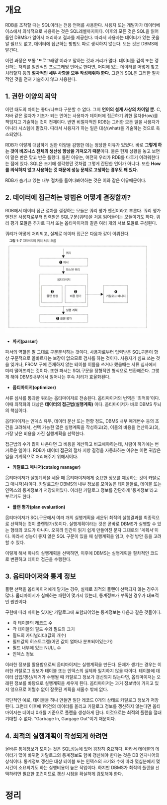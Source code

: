 <!-- Date: 2025-01-12 -->
<!-- Update Date: 2025-01-12 -->
<!-- File ID: 1249b9f2-2828-4a46-9340-1de19e327eb3 -->
<!-- Author: Seoyeon Jang -->

# 개요

RDB를 조작할 때는 SQL이라는 전용 언어를 사용한다. 사용자 또는 개발자가 데이터베이스에서 의식적으로 사용하는 것은
SQL레벨까지이다. 이후의 모든 것은 SQL을 읽어들인 DBMS가 알아서 처리하고 결과를 제공한다.
따라서 사용자는 데이터가 있는 곳을 알 필요도 없고, 데이터에 접근하는 방법도 따로 생각하지 않는다. 모든 것은 DBMS에 맡긴다.

이런 과정은 보통 '프로그래밍'이라고 말하는 것과 거리가 멀다. 데이터를 검색 또는 갱신하는 처리를 일반적인 프로그래밍 언어로 한다면,
어디에 있는 데이터를 어떻게 찾고 처리할지 등의 **절차적인 세부 사항을 모두 작성해줘야 한다.** 그런데 SQL은 그러한
절차적인 것을 전혀 기술하지 않고 사용한다.

## 1. 권한 이양의 죄악

이런 태도의 차이는 좋다/나쁘다 구분할 수 없다. 그저 **언어의 설계 사상의 차이일 뿐.**
C, 자바 같은 절차가 기초가 되는 언어는 사용자가 데이터에 접근하기 위한 절차(How)를 책임지고 기술하는 것이 전제이다.
반면 비절차적인 RDB는 그러한 모든 일을 사용자가 아니라 시스템에 맡겼다. 따라서 사용자가 하는 일은 대상(what)을 기술하는 것으로 축소되었다.

RDB가 이렇게 대담하게 권한 이양을 감행한 데는 정당한 이유가 있었다. 바로 **그렇게 하는 것이 비즈니스 전체의 생산성 향상을 가져오기 때문**이다.
물론 현재 상황을 놓고 보면 이 말은 반은 맞고 반은 틀렸다.
틀린 이유는, 여전히 우리가 RDB를 다루기 어려워한다는 점에 있다.
SQL은 초기에 생각했던 것처럼 그렇게 간단한 언어가 아니다. 또한 **How를 의식하지 않고 사용하는 것 때문에 성능 문제로 고생하는 경우도 꽤 있다.**

RDB가 숨기고 있는 내부 절차를 들여다봐야하는 것은 이와 같은 이유때문이다.

## 2. 데이터에 접근하는 방법은 어떻게 결정할까?

RDB에서 데이터 접근 절차를 결정하는 모듈은 쿼리 평가 엔진이라고 부른다. 쿼리 평가 엔진은 사용자로부터 입력받은 SQL구문(쿼리)을 처음
읽어들이는 모듈이기도 하다.
쿼리 평가 모듈은 추가로 파서 또는 옵티마이저와 같은 여러 개의 서브 모듈로 구성된다.

쿼리가 어떻게 처리되고, 실제로 데이터 접근은 다음과 같이 이뤄진다.
![](.3강_DBMS와_실행_계획_images/9eb742d7.png)

- **파서(parser)**

파서의 역할은 말 그대로 구문분석하는 것이다. 사용자로부터 입력받은 SQL구문이 항상 구문적으로 올바르다는 보장이 없으므로
검사를 하는 것이다. 사용자가 쉼표 쓰는 것을 잊거나, FROM 구에 존재하지 않는 테이블 이름을 쓰거나 했을때는 서류 심사에서 미리 떨어뜨리는 것이다.
또한 파서는 SQL구문을 정형적인 형식으로 변환해준다. 그렇게 해야 DBMS내부에서 일어나는 후속 처리가 효율화된다.

- **옵티마이저(optimizer)**

서류 심사를 통과한 쿼리는 옵티마이저로 전송된다. 옵티마이저의 번역은 '최적화'이다. 이때 최적화의 대상은 **데이터의 접근법(실행계획)** 이다.
옵티마이저가 바로 DBMS 두뇌의 핵심이다.

옵티마이저는 인덱스 유무, 데이터 분산 또는 편향 정도, DBMS 내부 매개변수 등의 조건을 고려해서, 선택 가능한 많은 실행계획을 작성하고(2),
이들의 비용을 연산하고(3), 가장 낮은 비용을 가진 실행계획을 선택한다.

접근법의 수가 많이 나온다면 그 비용을 계산하고 비교해야하는데, 사람이 하기에는 번거로운 일이다.
RDB가 데이터 접근의 절차 지향 결정을 자동화하는 이유는 이런 귀찮은 일을 기계적으로 처리해주기 위해서이다.

- **카탈로그 매니저(catalog manager)**

옵티마이저가 실행계획을 세울 때 옵티마이저에게 중요한 정보를 제공하는 것이 카탈로그 매니저(4)이다.
카탈로그란 DBMS의 내부 정보를 모아놓은 테이블들로, 테이블 또는 인덱스의 통계정보가 저장되어있다.
이러한 카탈로그 정보를 간단하게 '통계정보'라고 부르기도 한다.

- **플랜 평가(plan evaluation)**

옵티마이저가 SQL구문에서 여러 개의 실행계획을 세운뒤 최적의 실행결과를 최종적으로 선택하는 것이 플랜평가(5)이다.
실행계획이라는 것은 곧바로 DBMS가 실행할 수 있는 형태의 코드가 아니다. 오히려 인간이 읽기 쉽게 만들어진 문자 그대로의 '계획서'이다.
따라서 성능이 좋지 않은 SQL 구문이 있을 때 실행계획을 읽고, 수정 방안 등을 고려할 수 있다.

이렇게 해서 하나의 실행계획을 선택하면, 이후에 DBMS는 실행계획을 절차적인 코드로 변환하고 데이터 접근을 수행한다.

## 3. 옵티마이저와 통계 정보

플랜 선택을 옵티마이저에게 맡기는 경우, 실제로 최적의 플랜이 선택되지 않는 경우가 많다.
옵티마이저가 실패하는 패턴이 몇가지 있는데, 통계정보가 부족한 경우가 대표적인 원인이다.

구현에 따라 차이는 있지만 카탈로그에 포함되어있는 통계정보는 다음과 같은 것들이다.

- 각 테이블의 레코드 수
- 각 테이블의 필드 수와 필드의 크기
- 필드의 카디널리티(값의 개수)
- 필드값의 히스토그램(어떤 값이 얼마나 분포되어있는가)
- 필드 내부에 있는 NULL 수
- 인덱스 정보

이러한 정보를 활용함으로써 옵티마이저는 실행계획을 만든다. 문제가 생기는 경우는 이러한 카탈로그 정보가 테이블 또는 인덱스의 
실제와 일치하지 않을 때이다.
테이블에 데이터 삽입/갱신/제거가 수행될 때 카탈로그 정보가 갱신되지 않는다면, 
옵티마이저는 오래된 정보를 바탕으로 실행계획을 세우게 된다. 옵티마이저는 과거 정보밖에 가지고 있지 않으므로
어쩔수 없이 잘못된 계획을 세울수 밖에 없다.

극단적인 예로, 테이블을 하나 만들면 일단 레코드 0개의 상태로 카탈로그 정보가 저장된다. 그런데 이후에 1억건의 데이터를 올리고
카탈로그 정보를 갱신하지 않는다면 옵티마이저는 데이터 0개를 기준으로 플랜을 생성하게 된다.
이것으로는 최적의 플랜을 절대 기대할 수 없다.
"Garbage In, Gargage Out"이기 때문이다.

## 4. 최적의 실행계획이 작성되게 하려면
올바른 통계정보가 모이는 것은 SQL성능에 있어 굉장히 중요하다. 따라서 테이블의 데이터가 많이 바뀌면 
카탈로그의 통계정보도 함꼐 갱신해야 한다는 것은 DB 엔지니어의 상식이다.
통계정보 갱신은 대상 테이블 또는 인덱스의 크기와 수에 따라 몇십분에서 몇시간이 소요되기도 하는 실행비용이 높은 작업이다.
하지만 DBMS가 최적의 플랜을 선택하려면 필요한 조건이므로 갱신 시점을 확실하게 검토해야 한다.


# 정리


